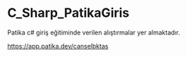 # C_Sharp_PatikaGiris

Patika c# giriş eğitiminde verilen alıştırmalar yer almaktadır.

https://app.patika.dev/canselbktas
